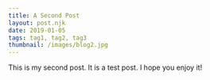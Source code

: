 ```yaml
---
title: A Second Post
layout: post.njk
date: 2019-01-05
tags: tag1, tag2, tag3
thumbnail: /images/blog2.jpg
---
```


This is my second post. It is a test post. I hope you enjoy it!